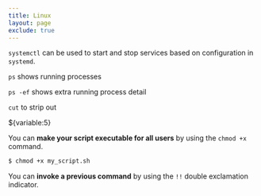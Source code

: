 ```yaml
---
title: Linux 
layout: page
exclude: true
---
```


`systemctl` can be used to start and stop services based on configuration in `systemd`.

`ps` shows running processes

`ps -ef` shows extra running process detail

`cut` to strip out

${variable:5}

You can **make your script executable for all users** by using the `chmod +x` command.
```bash
$ chmod +x my_script.sh
```

You can **invoke a previous command** by using the `!!` double exclamation indicator.
<!--stackedit_data:
eyJoaXN0b3J5IjpbMTgyNzk1NTAyLC0xNjQ2NTk0NDk4LDExOD
cyMDAzMjYsMTIxOTYzMzI4NV19
-->